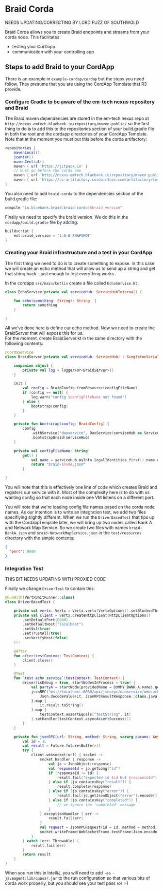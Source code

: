 # Braid Corda

NEEDS UPDATING/CORRECTING BY LORD FUZZ OF SOUTHWOLD

Braid Corda allows you to create Braid endpoints and streams from your corda node.  This facilitates:

 * testing your CorDapp
 * communication with your controlling app
 
## Steps to add Braid to your CordApp

There is an example in ```example-cordap/cordap``` but the steps you need follow.  They presume that you are using the CordApp 
Template that R3 provide.

### Configure Gradle to be aware of the em-tech nexus repository and Braid

The Braid maven dependencies are stored in the em-tech nexus repo at ```http://nexus-emtech.bluebank.io/repository/maven-public/``` 
so the first thing to do is to add this to the repositories section of your build.gradle file in both the root and the cordapp 
directories of your CordApp Template.  Note that at the moment you must put this before the corda artifactory:

```gradle
repositories {
    mavenLocal()
    jcenter()
    mavenCentral()
    maven { url 'https://jitpack.io' }
    // must go before the corda one 
    maven { url 'http://nexus-emtech.bluebank.io/repository/maven-public/'}
    maven { url 'https://ci-artifactory.corda.r3cev.com/artifactory/corda-releases' }
}

``` 

You also need to add ```braid-corda``` to the dependencies section of the build.gradle file:

```gradle
compile "io.bluebank.braid:braid-corda:$braid_version"
```

Finally we need to specify the braid version.  We do this in the ```cordapp/build.gradle``` file by adding:

```gradle
buildscript {
    ext.braid_version = '1.0.0-SNAPSHOT'
}
``` 

### Creating your Braid infrastructure and a test in your CordApp

The first thing we need to do is to create something to expose.  In this case we will create an echo method that will 
allow us to send up a string and get that string back - just enough to test everything works.

In the cordapp ```src/main/kotlin``` create a file called ```EchoService.kt```:

```kotlin
class EchoService(private val serviceHub: ServiceHubInternal) {

    fun echo(something: String): String  {
        return something
    }

}
```

All we've done here is define our echo method.   Now we need to create the BraidServer that will expose this for us.  
For the moment, create BraidServer.kt in the same directory with the following contents:

```kotlin
@CordaService
class BraidServer(private val serviceHub: ServiceHub) : SingletonSerializeAsToken() {

    companion object {
        private val log = loggerFor<BraidServer>()
    }

    init {
        val config = BraidConfig.fromResource(configFileName)
        if (config == null) {
            log.warn("config $configFileName not found")
        } else {
            bootstrap(config)
        }
    }

    private fun bootstrap(config: BraidConfig) {
        config
            .withService("daoservice", DaoService(serviceHub as ServiceHubInternal))
            .bootstrapBraid(serviceHub)
    }

    private val configFileName: String
        get() {
            val name = serviceHub.myInfo.legalIdentities.first().name.organisation.replace(" ","")
            return "braid-$name.json"
        }

}
```

You will note that this is effectively one line of code which creates Braid and registers our service with it.  Most of the
complexity here is to do with us wanting config so that each node inside one VM listens on a different port.

You will note that we're loading config file names based on the corda node names.  As our intention is to write an
Integration test, we add two files specifiying slightly different.  When we run the ```DriverBasedTest``` that tips up 
with the CordappTemplate later, we will bring up two nodes called Bank A and Network Map Service.  So we create two files 
with names ```braid-BankA.json``` and ```braid-NetworkMapService.json``` in the ```test/resources``` directory with the
simple contents:

```json
{
  "port": 8080
}
```

### Integration Test

THIS BIT NEEDS UPDATING WITH PROXIED CODE

Finally we change ```DriverTest``` to contain this:

```kotlin
@RunWith(VertxUnitRunner::class)
class DriverBasedTest {

    private val vertx: Vertx = Vertx.vertx(VertxOptions().setBlockedThreadCheckInterval(30_000))
    private val client = vertx.createHttpClient(HttpClientOptions()
        .setDefaultPort(8080)
        .setDefaultHost("localhost")
        .setSsl(true)
        .setTrustAll(true)
        .setVerifyHost(false)
    )!!

    @After
    fun after(testContext: TestContext) {
        client.close()
    }

    @Test
    fun `test echo service`(testContext: TestContext) {
        driver(isDebug = true, startNodesInProcess = true) {
            val partyA = startNode(providedName = DUMMY_BANK_A.name).getOrThrow()
            jsonRPC("ws://localhost:8080/api/jsonrpc/daoservice/websocket","echo", "testString").map {
                Json.decodeValue(it, JsonRPCResultResponse::class.java)
            }.map {
                it.result.toString()
            }.map {
                testContext.assertEquals("testString", it)
            }.setHandler(testContext.asyncAssertSuccess())
        }
    }

    private fun jsonRPC(url: String, method: String, vararg params: Any?): Future<Buffer> {
        val id = 1L
        val result = Future.future<Buffer>()
        try {
            client.websocket(url) { socket ->
                socket.handler { response ->
                    val jo = JsonObject(response)
                    val responseId = jo.getLong("id")
                    if (responseId != id) {
                        result.fail("expected id $id but $responseId")
                    } else if (jo.containsKey("result")) {
                        result.complete(response)
                    } else if (jo.containsKey("error")) {
                        result.fail(jo.getJsonObject("error").encode())
                    } else if (jo.containsKey("completed")) {
                        // we ignore the 'completed' message
                    }
                }.exceptionHandler { err ->
                    result.fail(err)
                }
                val request = JsonRPCRequest(id = id, method = method, params = params.toList())
                socket.writeFrame(WebSocketFrame.textFrame(Json.encode(request), true))
            }
        } catch (err: Throwable) {
            result.fail(err)
        }
        return result
    }
}
```

When you run this in IntelliJ, you will need to add ```-ea -javaagent:lib/quasar.jar``` to the run configuration so that
various bits of corda work properly, but you should see your test pass \\o/ :-)